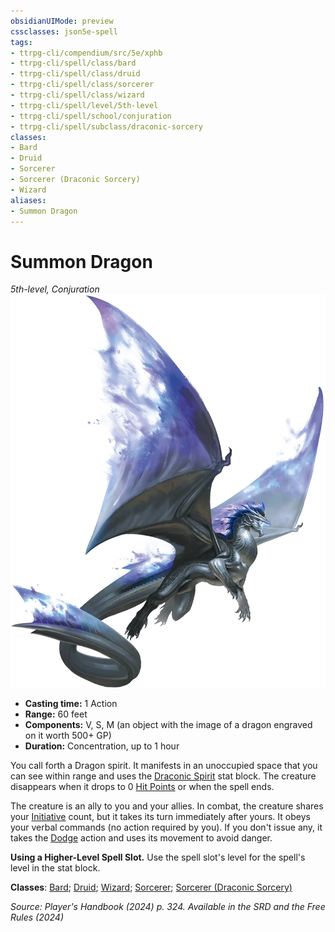 ```yaml
---
obsidianUIMode: preview
cssclasses: json5e-spell
tags:
- ttrpg-cli/compendium/src/5e/xphb
- ttrpg-cli/spell/class/bard
- ttrpg-cli/spell/class/druid
- ttrpg-cli/spell/class/sorcerer
- ttrpg-cli/spell/class/wizard
- ttrpg-cli/spell/level/5th-level
- ttrpg-cli/spell/school/conjuration
- ttrpg-cli/spell/subclass/draconic-sorcery
classes:
- Bard
- Druid
- Sorcerer
- Sorcerer (Draconic Sorcery)
- Wizard
aliases:
- Summon Dragon
---
```

# Summon Dragon
*5th-level, Conjuration*  
![](Інструменти%20ДМ/CLI/spells/img/summon-dragon.webp#right)

- **Casting time:** 1 Action
- **Range:** 60 feet
- **Components:** V, S, M (an object with the image of a dragon engraved on it worth 500+ GP)
- **Duration:** Concentration, up to 1 hour

You call forth a Dragon spirit. It manifests in an unoccupied space that you can see within range and uses the [Draconic Spirit](Інструменти%20ДМ/CLI/bestiary/dragon/draconic-spirit-xphb.md) stat block. The creature disappears when it drops to 0 [Hit Points](Інструменти%20ДМ/CLI/rules/variant-rules/hit-points-xphb.md) or when the spell ends.

The creature is an ally to you and your allies. In combat, the creature shares your [Initiative](Інструменти%20ДМ/CLI/rules/variant-rules/initiative-xphb.md) count, but it takes its turn immediately after yours. It obeys your verbal commands (no action required by you). If you don't issue any, it takes the [Dodge](Інструменти%20ДМ/CLI/rules/actions.md#Dodge) action and uses its movement to avoid danger.

**Using a Higher-Level Spell Slot.** Use the spell slot's level for the spell's level in the stat block.

**Classes**: [Bard](Інструменти%20ДМ/CLI/lists/list-spells-classes-bard.md); [Druid](Інструменти%20ДМ/CLI/lists/list-spells-classes-druid.md); [Wizard](Інструменти%20ДМ/CLI/lists/list-spells-classes-wizard.md); [Sorcerer](Інструменти%20ДМ/CLI/lists/list-spells-classes-sorcerer.md); [Sorcerer (Draconic Sorcery)](Інструменти%20ДМ/CLI/lists/list-spells-classes-draconic-sorcery-xphb.md "subclass=XPHB;class=XPHB")

*Source: Player's Handbook (2024) p. 324. Available in the <span title='Systems Reference Document (5.2)'>SRD</span> and the Free Rules (2024)*